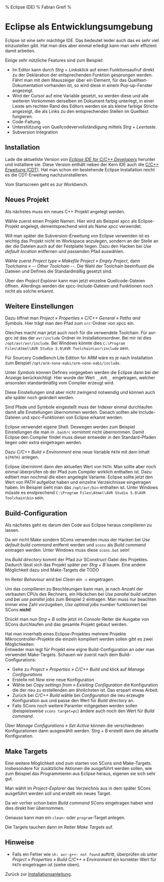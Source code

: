 % Eclipse (DE)
% Fabian Greif
% 

Eclipse als Entwicklungsumgebung
================================

Eclipse ist eine sehr mächtige IDE. Das bedeutet leider auch das es
sehr viel einzustellen gibt. Hat man dies aber einmal erledigt kann man
sehr effizient damit arbeiten.

Einige sehr nützliche Features sind zum Beispiel:

- Im Editor kann durch *Strg + Linksklick* auf einen Funktionsaufruf
  direkt zu der Deklaration der entsprechenden Funktion gesprungen werden.
  Fährt man mit dem Mauszeiger über ein Element, für das Quelltext-Dokumentation
  vorhanden ist, so wird diese in einem Pop-up-Fenster angezeigt.
- Wird der Cursor auf eine Variable gesetzt, so werden diese und alle
  weiteren Vorkommen derselben im Dokument farbig unterlegt, in einer
  Leiste am rechten Rand des Editors werden sie als kleine farbige Striche
  angezeigt, die als Links zu den entsprechenden Stellen im Quelltext fungieren.
- Code-Faltung.
- Unterstützung von Quellcodevervollständigung mittels *Strg + Leertaste*.
- Subversion Integration


Installation
------------

<screenshot href="images/eclipse/eclipse_download.png" />

Lade die aktuellste Version von *[Eclipse IDE for C/C++ Developers][eclipse]*
herunter und installiere sie. Diese Version enthält neben der Kern IDE
auch die [C/C++ Erweitung (CDT)][eclipse].
Hat man schon ein bestehende Eclipse Installation reicht es die CDT-Erweitung
nachzuinstallieren.

<screenshot href="images/eclipse/eclipse_startscreen.png" title="Startscreen" />

Vom Startscreen geht es zur Workbench.


Neues Projekt
-------------

<screenshot href="images/eclipse/eclipse_cpp_project.png" title="" />

Als nächstes muss ein neues C++ Projekt angelegt werden.

<screenshot href="images/eclipse/eclipse_cpp_project_settings.png" title="" />

Wähle zuerst einen Projekt Namen. Hier wird als Beispiel xpcc als Eclipse-Projekt
angelegt, dementsprechend wird als Name *xpcc* verwendet.
	
Will man später die Subversion-Erweitung von Eclipse verwenden ist
es wichtig das Projekt nicht im Workspace anzulegen, sondern an der
Stelle an der die Dateien auch auf der Festplatte liegen. Dazu den Hacken
bei *Use default location* entfernen und passenden Pfad auswählen.

Wähle zuerst *Project type &raquo; Makefile Project &raquo; Empty Project*,
dann *Toolchains &raquo; -- Other Toolchain --*. Die Wahl der Toolchain
beeinflusst die Dateien und Defines die Standardmäßig gesetzt sind.

<screenshot href="images/eclipse/eclipse_editor.png" title="" />

Über den *Project Explorer* kann man jetzt einzelne Quellcode-Dateien
öffnen. Allerdings werden die xpcc-Include-Dateien und Funktionen noch
nicht als solche erkannt.


Weitere Einstellungen
---------------------

<screenshot href="images/eclipse/eclipse_path_xpcc.png" title="" />

Dazu öffnet man *Project &raquo; Properties &raquo; C/C++ General &raquo; Paths and Symbols*. Hier
trägt man den Pfad zum `src`-Ordner von xpcc ein.

<screenshot href="images/eclipse/eclipse_path_avrgcc.png" title="" />

Gleiches macht man jetzt auch noch für die verwendete Toolchain. Für
avr-gcc ist das der `avr/include` Ordner im Installationsordner.
Bei mir ist dies `/opt/avr/avr/include`. Bei Windows könnte
dies `C:\Program Files\Atmel\AVR Studio 5.0\AVR Toolchain\avr\include` sein.

Für Sourcery CodeBench Lite Edition for ARM wäre es je nach Installation
zum Beispiel `/opt/arm-none-eabi/arm-none-eabi/include`.

<screenshot href="images/eclipse/eclipse_path_indexer.png" title="" />

Unter *Symbols* können Defines vorgegeben werden die Eclipse
dann bei der Anzeige berücksichtigt. Hier wurde der Wert `__AVR__`
eingetragen, welcher ansonsten standardmäßig vom Compiler erzeugt wird.

Diese Einstellungen sind aber nicht zwingend notwendig und können auch alle 
später noch geändert werden.

Sind Pfade und Symbole eingestellt muss der Indexer einmal durchlaufen
damit alle Einstellungen übernommen werden. Danach sollten alle Include-Dateien
und xpcc-Funktionen von Eclipse erkannt werden.

<screenshot href="images/eclipse/eclipse_env_path.png" title="" />

Eclipse verwendet eigene Shell. Deswegen werden zum Beispiel Einstellungen die
man in `.bashrc` vornimmt nicht übernommen. Damit Eclipse den Compiler
findet muss dieser entweder in den Standard-Pfaden liegen oder extra eingetragen werden.

Dazu *C/C++ Build &raquo; Environment* eine neue Variable `PATH`
mit dem Inhalt `${PATH}` anlegen.

<screenshot href="images/eclipse/eclipse_path_check.png" title="" />

Eclipse übernimmt dann den aktuellen Wert von `PATH`. Man sollte
aber noch einmal überprüfen ob der Pfad zum Compiler wirklich enthalten ist. Dazu editiert
man nochmal die eben angelegte Variante. Eclipse sollte jetzt den Wert von PATH aufgelöst haben
und einzelne Verzeichnisse eingetragen haben. Im Beispiel sieht man das 
`/opt/avr/bin` enthalten ist. Unter Windows müsste es enstprechend
`C:\Program Files\Atmel\AVR Studio 5.0\AVR Toolchain\bin` sein.


Build-Configuration
-------------------

Als nächstes geht es darum den Code aus Eclipse heraus compilieren zu lassen.

<screenshot href="images/eclipse/eclipse_build_settings.png" title="" />

Da wir nicht Make sondern SCons verwenden muss der Hacken bei *Use default
build command* entfernt werden und `scons` als *Build command*
eintragen werden. Unter Windows muss diese `scons.bat` sein!

Ins *Build directory* kommt der Pfad zur SConstruct-Datei des
Projektes. Dadurch lässt sich das Projekt später per *Strg + B* bauen.
Eine andere Möglichkeit dazu sind Make-Targets die TODO

<screenshot href="images/eclipse/eclipse_build_behavior.png" title="" />

Im Reiter *Behaviour* wird bei *Clean* ein `-c` eingetragen.

Um das compilieren zu Beschleunigen kann man, je nach Anzahl der
verbauten CPUs des Rechners, ein Häckchen bei *Use parallel build*
setzten und bei *use parallel jobs* zum Beispiel 2 eintragen. Man muss
nur beachten immer eine Zahl vorzugeben, *Use optimal jobs number*
funktioniert bei SCons **nicht**!

<screenshot href="images/eclipse/eclipse_build_success.png" title="" />

Drückt man nun *Strg + B* sollte jetzt im *Console*-Reiter die
Ausgabe von SCons durchlaufen und das gesamte Projekt gebaut werden.

Hat man innerhalb eines Eclipse-Projektes mehrere Projekte
Mikrocontroller-Projekte die einzeln kompiliert werden sollen gibt
es zwei Möglichkeiten:  
Entweder man legt für Projekt eine eigne Build-Configuration an
oder man verwendet Make-Targets. Schauen wir zuerst nach dem
Build-Configurations:

- Gehe zu *Project &raquo; Properties &raquo; C/C++ Build*
  und klick auf *Manage Configurations*
- Erstelle mit *New* eine neue Konfiguration
- Wähle bei *Copy settings from &raquo; Exisiting Configuration*
  die Konfiguration die der neu zu erstellenden am ähnlichsten
  ist. Das erspart etwas Arbeit.
- Zurück bei *C/C++ Build* wähle bei *Configuration*
  die neu erzeugte Konfiguration aus und passe den Wert
  für *Build directory* an.
- Falls SCons noch weitere Paramter mitgegeben werden sollen
  (beispielsweise `scons target=pc`) ändere auch
  noch den Wert für *Build command*.

Über *Manage Configurations &raquo; Set Active* können die
verschiedenen Konfigurationen dann ausgewählt werden. Strg + B
erstellt dann die aktuelle Konfiguration.


Make Targets
------------

<screenshot href="images/eclipse/eclipse_make_target.png" title="" />

Eine weitere Möglichkeit sind zum starten von SCons sind Make-Targets.
Insbesondere für zusätzliche Aktionen die ausgeführt werden sollen, wie
zum Beispiel das Programmieren aus Eclipse heraus, eigenen sie sich sehr
gut.

Man wählt im *Project-Explorer* das Verzeichnis aus in dem später SCons
ausgeführt werden soll und erstellt ein neues Target.

<screenshot href="images/eclipse/eclipse_make_target_all.png" title="" />

Da wir vorher schon beim *Build command* SCons eingetragen haben
wird dies direkt hier übernommen.


<screenshot href="images/eclipse/eclipse_make_target_clean.png" title="" />

Genauso kann man ein `clean`- oder `program`-Target
anlegen.

<screenshot href="images/eclipse/eclipse_make_target_clean2.png" title="" />

Die Targets tauchen dann im Reiter *Make Targets* auf.


Hinweise
--------

- Falls ein Fehler wie `sh: avr-g++: not found` auftritt,
  überprüfen ob unter *Project &raquo; Properties &raquo; Build C/C++ &raquo; Environment*
  ein korrekter Wert für `PATH` eingetragen ist (siehe oben).

<clear />

Zurück zur [Installationsanleitung](install_windows.html).


[eclipse]: http://eclipse.org/downloads/
